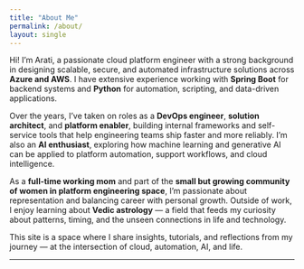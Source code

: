 ```yaml
---
title: "About Me"
permalink: /about/
layout: single
---
```


Hi! I’m Arati, a passionate cloud platform engineer with a strong background in designing scalable, secure, and automated infrastructure solutions across **Azure and AWS**. I have extensive experience working with **Spring Boot** for backend systems and **Python** for automation, scripting, and data-driven applications.

Over the years, I’ve taken on roles as a **DevOps engineer**, **solution architect**, and **platform enabler**, building internal frameworks and self-service tools that help engineering teams ship faster and more reliably. I’m also an **AI enthusiast**, exploring how machine learning and generative AI can be applied to platform automation, support workflows, and cloud intelligence.

As a **full-time working mom** and part of the **small but growing community of women in platform engineering space**, I’m passionate about representation and balancing career with personal growth. Outside of work, I enjoy learning about **Vedic astrology** — a field that feeds my curiosity about patterns, timing, and the unseen connections in life and technology.

This site is a space where I share insights, tutorials, and reflections from my journey — at the intersection of cloud, automation, AI, and life.

---


